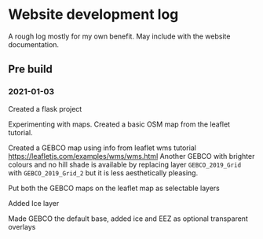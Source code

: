# Website development log

A rough log mostly for my own benefit. May include with the website documentation.

## Pre build

### 2021-01-03

Created a flask project

Experimenting with maps. Created a basic OSM map from the leaflet tutorial. 

Created a GEBCO map using info from leaflet wms tutorial https://leafletjs.com/examples/wms/wms.html
Another GEBCO with brighter colours and no hill shade is available by replacing layer `GEBCO_2019_Grid` with `GEBCO_2019_Grid_2` but it is less aesthetically pleasing.

Put both the GEBCO maps on the leaflet map as selectable layers

Added Ice layer

Made GEBCO the default base, added ice and EEZ as optional transparent overlays

